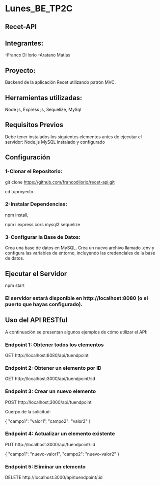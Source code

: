 # **Lunes_BE_TP2C**

## Recet-API

## Integrantes:

-Franco Di Iorio
-Aratano Matias

## Proyecto:

Backend de la aplicación Recet utilizando patrón MVC.

## Herramientas utilizadas:

Node js, Express js, Sequelize, MySql

## Requisitos Previos

Debe tener instalados los siguientes elementos antes de ejecutar el servidor:
Node.js
MySQL instalado y configurado

## Configuración

### 1-Clonar el Repositorio:

git clone https://github.com/francodiiorio/recet-api.git

cd tuproyecto

### 2-Instalar Dependencias:

npm install,

npm i express cors mysql2 sequelize

### 3-Configurar la Base de Datos:

Crea una base de datos en MySQL.
Crea un nuevo archivo llamado .env y configura las variables de entorno, incluyendo las credenciales de la base de datos.

## Ejecutar el Servidor

npm start

### El servidor estará disponible en http://localhost:8080 (o el puerto que hayas configurado).

## Uso del API RESTful

A continuación se presentan algunos ejemplos de cómo utilizar el API:

### Endpoint 1: Obtener todos los elementos

GET http://localhost:8080/api/tuendpoint

### Endpoint 2: Obtener un elemento por ID

GET http://localhost:3000/api/tuendpoint/:id

### Endpoint 3: Crear un nuevo elemento

POST http://localhost:3000/api/tuendpoint

Cuerpo de la solicitud:

{
"campo1": "valor1",
"campo2": "valor2"
}

### Endpoint 4: Actualizar un elemento existente

PUT http://localhost:3000/api/tuendpoint/:id

{
"campo1": "nuevo-valor1",
"campo2": "nuevo-valor2"
}

### Endpoint 5: Eliminar un elemento

DELETE http://localhost:3000/api/tuendpoint/:id
